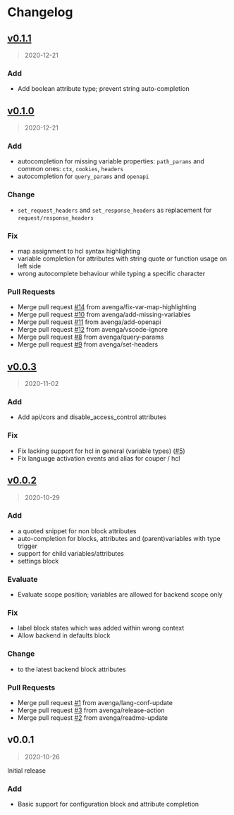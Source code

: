 # Changelog

<a name="v0.1.1"></a>
## [v0.1.1](https://github.com/avenga/couper-vscode/compare/v0.1.0...v0.1.1)

> 2020-12-21

### Add

* Add boolean attribute type; prevent string auto-completion

<a name="v0.1.0"></a>
## [v0.1.0](https://github.com/avenga/couper-vscode/compare/v0.0.3...v0.1.0)

> 2020-12-21

### Add

* autocompletion for missing variable properties: `path_params` and common ones: `ctx`, `cookies`, `headers`
* autocompletion for `query_params` and `openapi`

### Change

* `set_request_headers` and `set_response_headers` as replacement for `request/response_headers`

### Fix

* map assignment to hcl syntax highlighting
* variable completion for attributes with string quote or function usage on left side
* wrong autocomplete behaviour while typing a specific character

### Pull Requests

* Merge pull request [#14](https://github.com/avenga/couper-vscode/issues/14) from avenga/fix-var-map-highlighting
* Merge pull request [#10](https://github.com/avenga/couper-vscode/issues/10) from avenga/add-missing-variables
* Merge pull request [#11](https://github.com/avenga/couper-vscode/issues/11) from avenga/add-openapi
* Merge pull request [#12](https://github.com/avenga/couper-vscode/issues/12) from avenga/vscode-ignore
* Merge pull request [#8](https://github.com/avenga/couper-vscode/issues/8) from avenga/query-params
* Merge pull request [#9](https://github.com/avenga/couper-vscode/issues/9) from avenga/set-headers

<a name="v0.0.3"></a>
## [v0.0.3](https://github.com/avenga/couper-vscode/compare/v0.0.2...v0.0.3)

> 2020-11-02

### Add

* Add api/cors and disable_access_control attributes

### Fix

* Fix lacking support for hcl in general (variable types) ([#5](https://github.com/avenga/couper-vscode/issues/5))
* Fix language activation events and alias for couper / hcl


<a name="v0.0.2"></a>
## [v0.0.2](https://github.com/avenga/couper-vscode/compare/v0.0.1...v0.0.2)

> 2020-10-29

### Add

* a quoted snippet for non block attributes
* auto-completion for blocks, attributes and (parent)variables with type trigger
* support for child variables/attributes
* settings block

### Evaluate

* Evaluate scope position; variables are allowed for backend scope only

### Fix

* label block states which was added within wrong context
* Allow backend in defaults block

### Change

* to the latest backend block attributes

### Pull Requests

* Merge pull request [#1](https://github.com/avenga/couper-vscode/issues/1) from avenga/lang-conf-update
* Merge pull request [#3](https://github.com/avenga/couper-vscode/issues/3) from avenga/release-action
* Merge pull request [#2](https://github.com/avenga/couper-vscode/issues/2) from avenga/readme-update

<a name="v0.0.1"></a>
## v0.0.1

> 2020-10-26

Initial release

### Add

* Basic support for configuration block and attribute completion
